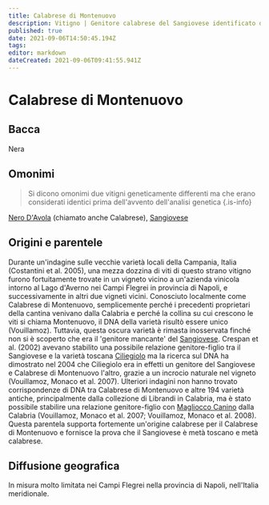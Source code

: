 ```yaml
---
title: Calabrese di Montenuovo
description: Vitigno | Genitore calabrese del Sangiovese identificato di recente.
published: true
date: 2021-09-06T14:50:45.194Z
tags: 
editor: markdown
dateCreated: 2021-09-06T09:41:55.941Z
---
```


# Calabrese di Montenuovo

## Bacca
Nera

## Omonimi
> Si dicono omonimi due vitigni geneticamente differenti ma che erano considerati identici prima dell'avvento dell'analisi genetica
{.is-info}

[Nero D'Avola](/vitigni/Italia/nero-d-avola) (chiamato anche Calabrese), [Sangiovese](/vitigni/Italia/sangiovese)

## Origini e parentele
Durante un'indagine sulle vecchie varietà locali della Campania, Italia (Costantini et al. 2005), una mezza dozzina di viti di questo strano vitigno furono fortuitamente trovate in un vigneto vicino a un'azienda vinicola intorno al Lago d'Averno nei Campi Flegrei in provincia di Napoli, e successivamente in altri due vigneti vicini. Conosciuto localmente come Calabrese di Montenuovo, semplicemente perché i precedenti proprietari della cantina venivano dalla Calabria e perché la collina su cui crescono le viti si chiama Montenuovo, il DNA della varietà risultò essere unico (Vouillamoz). Tuttavia, questa oscura varietà è rimasta inosservata finché non si è scoperto che era il 'genitore mancante' del [Sangiovese](/vitigni/Italia/sangiovese). Crespan et al. (2002) avevano stabilito una possibile relazione genitore-figlio tra il Sangiovese e la varietà toscana [Ciliegiolo](/vitigni/bacca-nera/ciliegiolo) ma la ricerca sul DNA ha dimostrato nel 2004 che Ciliegiolo era in effetti un genitore del Sangiovese e Calabrese di Montenuovo l'altro, grazie a un incrocio naturale nel vigneto (Vouillamoz, Monaco et al. 2007). Ulteriori indagini non hanno trovato corrispondenze di DNA tra Calabrese di Montenuovo e altre 194 varietà antiche, principalmente dalla collezione di Librandi in Calabria, ma è stato possibile stabilire una relazione genitore-figlio con [Magliocco Canino](/vitigni/bacca-nera/magliocco-canino) dalla Calabria (Vouillamoz, Monaco et al. 2007; Vouillamoz, Monaco et al. 2008). Questa parentela supporta fortemente un'origine calabrese per il Calabrese di Montenuovo e fornisce la prova che il Sangiovese è metà toscano e metà calabrese.

## Diffusione geografica
In misura molto limitata nei Campi Flegrei nella provincia di Napoli, nell'Italia meridionale.
